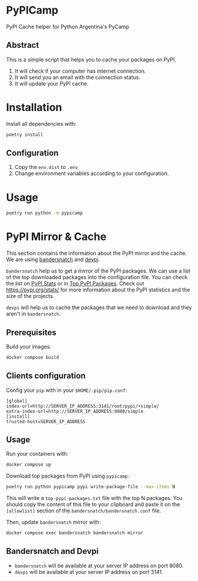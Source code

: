 # PyPICamp

PyPI Cache helper for Python Argentina's PyCamp

## Abstract

This is a simple script that helps you to cache your packages on PyPI.

1. It will check if your computer has internet connection.
2. It will send you an email with the connection status.
3. It will update your PyPI cache.

# Installation

Install all dependencies with:

```bash
poetry install
```

## Configuration

1. Copy the `env.dist` to `.env`
2. Change environment variables according to your configuration.

# Usage

```bash
poetry run python -m pypicamp
```

# PyPI Mirror & Cache

This section contains the information about the PyPI mirror and the cache.
We are using [bandersnatch](https://bandersnatch.readthedocs.io/en/latest/index.html)
and [devpi]().

`bandersnatch` help us to get a mirror of the PyPI packages. We can use a list of the
top downloaded packages into the configuration file. You can check the list on 
[PyPI Stats](https://pypistats.org/top) or in [Top PyPI Packages](https://hugovk.github.io/top-pypi-packages/).
Check out https://pypi.org/stats/ for more information about the PyPI statistics and the
size of the projects.

`devpi` will help us to cache the packages that we need to download and they aren't in
`bandersnatch`.

## Prerequisites

Build your images:

```bash
docker compose build
```

## Clients configuration

Config your `pip` with in your `$HOME/.pip/pip.conf`:

```
[global]
index-url=http://SERVER_IP_ADDRESS:3141/root/pypi/+simple/
extra-index-url=http://SERVER_IP_ADDRESS:8080/simple
[install]
trusted-host=SERVER_IP_ADDRESS
```

## Usage

Run your containers with:

```bash
docker compose up
```

Download top packages from PyPI using `pypicamp`:

```bash
poetry run python pypicamp pypi write-package-file --max-items N
```

This will write a `top-pypi-packages.txt` file with the top N packages. 
You should copy the content of this file to your clipboard and paste it on the 
`[allowlist]` section of the `bandersnatch/bandersnatch.conf` file.

Then, update `bandersnatch` mirror with:

```bash
docker compose exec bandersnatch bandersnatch mirror
```

## Bandersnatch and Devpi

- `bandersnatch` will be available at your server IP address on port 8080.
- `devpi` will be available at your server IP address on port 3141.